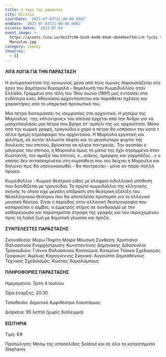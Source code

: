 ```yaml
---
title: η τυχη της μαρουλας
city: Nicosia
startDate: '2023-07-03T21:00:00.000Z'
endDate: '2023-07-03T21:00:00.000Z'
nicosia_dates: '2023-07-04'
event_image: >-
  https://assets.tina.io/de22fc98-b2e9-4a98-88ab-db440eef3dc1/H Tychi tis
  Maroulas.jpg
category: comedy
theatres:
  - {}
---
```


#### ΛΙΓΑ ΛΟΓΙΑ ΓΙΑ ΤΗΝ ΠΑΡΑΣΤΑΣΗ

Η αντιφατικότητα της κοινωνίας μέσα από τους αιώνες παρουσιάζεται στο έργο του Δημήτριου Κορομηλά – θεμελιωτή του Κωμειδυλλίου
στην Ελλάδα. Γραμμένο στα τέλη του 19ου αιώνα (1891) μας εντάσσει στα ενδότερα ενός Αθηναϊκού αρχοντόσπιτου και παραθέτει
σχέσεις και χαρακτήρες από το υπηρετικό προσωπικό του.

Μια πέτρα διαταράσσει τις ισορροπίες στο αρχοντικό. Η μητέρα της Μαρούλας -της «πλύντριας» του σπιτιού έρχεται από την Άνδρο για
να μοσχοπουλήσει μια πέτρα που βρήκε στ’ αμπέλι της ως αρχαιότητα. Μέσα από την κωμική γραφή, τραγούδια κ χορό η πέτρα θα
«σπάσει» την κατά τ άλλα ήρεμη ατμόσφαιρα του αρχοντικού. Η Μαρούλα εργατική και φιλότιμη, σε αυτήν άλλωστε πέφτει και το
μεγαλύτερο φορτίο της δουλειάς του σπιτιού, βρίσκεται σε ηλικία παντρειάς. Την αγαπάει ο μάγειρας του σπιτιού, η Μαρούλα όμως τα
μάτια της έχει στραμμένα στον Κωσταντή, τον αμαξά του σπιτιού, «...ασίκης, όμορφος και γαρμπόζος...» ο οποίος δεν ανταποκρίνεται
στη συμπάθεια που του δείχνει η Μαρούλα και δηλώνει πως θα υπογυναικωθεί - θα παντρευτεί - μόνο αν πάρει πολλή προίκα.

Κωμειδύλλιο - Κωμικό θεατρικό είδος με ελαφριά ειδυλλιακή υπόθεση που διανθίζεται με τραγούδια. Το πρώτο κωμειδύλλιο της
ελληνικής σκηνής το οποίο είχε μεγάλη επίδρασή στη θεατρική εξέλιξη του Νεοελληνικού θεάτρου που θα αποτελέσει προπομπό για το
ελληνικό μουσικό θέατρο. Είναι η περίοδος στην ελληνική θεατρογραφία που καταργείται ο ίαμβος, ο έμμετρος στίχος σε συνδυασμό με
την καθαρεύουσα και παρατηρείται στροφή της γραφής και του περιεχομένου προς τη λαϊκή ζωή με δημοτική γλώσσα και πρόζα.

#### ΣΥΝΤΕΛΕΣΤΕΣ ΠΑΡΑΣΤΑΣΗΣ

Σκηνοθεσία: Μύρω Παφίτη Μοίρα
Μουσική Σύνθεση: Χριστιάνα Θαλασσινού
Ενορχήστρωση: Κωνσταντίνος Δημηνάκης
Διδασκαλία Τραγουδιών: Γιάννα Θαλασσινού
Κοστούμια: Κατερίνα Ττάκκα
Σχεδιασμός Γραφικών: Αιμίλιος Καραγιάννης
Σκηνικά: Αυγούστα Δημοσθένους
Τεχνικός Σχεδιασμός: Κώστας Χαραλάμπους

#### ΠΛΗΡΟΦΟΡΙΕΣ ΠΑΡΑΣΤΑΣΗΣ

Ημερομηνία: Τρίτη 4 Ιουλίου

Ώρα έναρξης: 20:30

Τοποθεσία: Δημοτικό Αμφιθέατρο Λακατάμιας

Διάρκεια: 95 λεπτά (χωρίς διάλειμμα)

#### ΕΙΣΙΤΗΡΙΑ

Τιμή: €9

Προπώληση: Μέσω της ιστοσελίδας Soldout και σε όλα τα καταστήματα Stephanis

